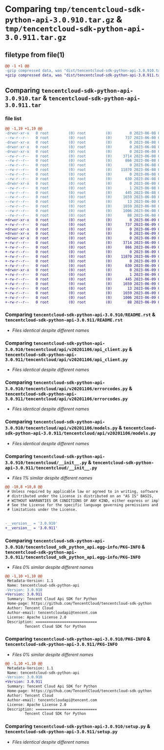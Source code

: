 # Comparing `tmp/tencentcloud-sdk-python-api-3.0.910.tar.gz` & `tmp/tencentcloud-sdk-python-api-3.0.911.tar.gz`

## filetype from file(1)

```diff
@@ -1 +1 @@
-gzip compressed data, was "dist/tencentcloud-sdk-python-api-3.0.910.tar", last modified: Thu Jun  8 09:02:01 2023, max compression
+gzip compressed data, was "dist/tencentcloud-sdk-python-api-3.0.911.tar", last modified: Fri Jun  9 02:11:32 2023, max compression
```

## Comparing `tencentcloud-sdk-python-api-3.0.910.tar` & `tencentcloud-sdk-python-api-3.0.911.tar`

### file list

```diff
@@ -1,19 +1,19 @@
-drwxr-xr-x   0 root         (0) root         (0)        0 2023-06-08 09:02:01.000000 tencentcloud-sdk-python-api-3.0.910/
--rw-r--r--   0 root         (0) root         (0)      737 2023-06-08 09:02:01.000000 tencentcloud-sdk-python-api-3.0.910/README.rst
-drwxr-xr-x   0 root         (0) root         (0)        0 2023-06-08 09:02:01.000000 tencentcloud-sdk-python-api-3.0.910/tencentcloud/
-drwxr-xr-x   0 root         (0) root         (0)        0 2023-06-08 09:02:01.000000 tencentcloud-sdk-python-api-3.0.910/tencentcloud/api/
-drwxr-xr-x   0 root         (0) root         (0)        0 2023-06-08 09:02:01.000000 tencentcloud-sdk-python-api-3.0.910/tencentcloud/api/v20201106/
--rw-r--r--   0 root         (0) root         (0)     3714 2023-06-08 09:02:01.000000 tencentcloud-sdk-python-api-3.0.910/tencentcloud/api/v20201106/api_client.py
--rw-r--r--   0 root         (0) root         (0)      866 2023-06-08 09:02:01.000000 tencentcloud-sdk-python-api-3.0.910/tencentcloud/api/v20201106/errorcodes.py
--rw-r--r--   0 root         (0) root         (0)        0 2023-06-08 09:02:01.000000 tencentcloud-sdk-python-api-3.0.910/tencentcloud/api/v20201106/__init__.py
--rw-r--r--   0 root         (0) root         (0)    11870 2023-06-08 09:02:01.000000 tencentcloud-sdk-python-api-3.0.910/tencentcloud/api/v20201106/models.py
--rw-r--r--   0 root         (0) root         (0)        0 2023-06-08 09:02:01.000000 tencentcloud-sdk-python-api-3.0.910/tencentcloud/api/__init__.py
--rw-r--r--   0 root         (0) root         (0)      630 2023-06-08 09:02:01.000000 tencentcloud-sdk-python-api-3.0.910/tencentcloud/__init__.py
-drwxr-xr-x   0 root         (0) root         (0)        0 2023-06-08 09:02:01.000000 tencentcloud-sdk-python-api-3.0.910/tencentcloud_sdk_python_api.egg-info/
--rw-r--r--   0 root         (0) root         (0)        1 2023-06-08 09:02:01.000000 tencentcloud-sdk-python-api-3.0.910/tencentcloud_sdk_python_api.egg-info/dependency_links.txt
--rw-r--r--   0 root         (0) root         (0)      445 2023-06-08 09:02:01.000000 tencentcloud-sdk-python-api-3.0.910/tencentcloud_sdk_python_api.egg-info/SOURCES.txt
--rw-r--r--   0 root         (0) root         (0)     1659 2023-06-08 09:02:01.000000 tencentcloud-sdk-python-api-3.0.910/tencentcloud_sdk_python_api.egg-info/PKG-INFO
--rw-r--r--   0 root         (0) root         (0)       13 2023-06-08 09:02:01.000000 tencentcloud-sdk-python-api-3.0.910/tencentcloud_sdk_python_api.egg-info/top_level.txt
--rw-r--r--   0 root         (0) root         (0)     1659 2023-06-08 09:02:01.000000 tencentcloud-sdk-python-api-3.0.910/PKG-INFO
--rw-r--r--   0 root         (0) root         (0)     1006 2023-06-08 09:02:01.000000 tencentcloud-sdk-python-api-3.0.910/setup.py
--rw-r--r--   0 root         (0) root         (0)       88 2023-06-08 09:02:01.000000 tencentcloud-sdk-python-api-3.0.910/setup.cfg
+drwxr-xr-x   0 root         (0) root         (0)        0 2023-06-09 02:11:32.000000 tencentcloud-sdk-python-api-3.0.911/
+-rw-r--r--   0 root         (0) root         (0)      737 2023-06-09 02:11:32.000000 tencentcloud-sdk-python-api-3.0.911/README.rst
+drwxr-xr-x   0 root         (0) root         (0)        0 2023-06-09 02:11:32.000000 tencentcloud-sdk-python-api-3.0.911/tencentcloud/
+drwxr-xr-x   0 root         (0) root         (0)        0 2023-06-09 02:11:32.000000 tencentcloud-sdk-python-api-3.0.911/tencentcloud/api/
+drwxr-xr-x   0 root         (0) root         (0)        0 2023-06-09 02:11:32.000000 tencentcloud-sdk-python-api-3.0.911/tencentcloud/api/v20201106/
+-rw-r--r--   0 root         (0) root         (0)     3714 2023-06-09 02:11:32.000000 tencentcloud-sdk-python-api-3.0.911/tencentcloud/api/v20201106/api_client.py
+-rw-r--r--   0 root         (0) root         (0)      866 2023-06-09 02:11:32.000000 tencentcloud-sdk-python-api-3.0.911/tencentcloud/api/v20201106/errorcodes.py
+-rw-r--r--   0 root         (0) root         (0)        0 2023-06-09 02:11:32.000000 tencentcloud-sdk-python-api-3.0.911/tencentcloud/api/v20201106/__init__.py
+-rw-r--r--   0 root         (0) root         (0)    11870 2023-06-09 02:11:32.000000 tencentcloud-sdk-python-api-3.0.911/tencentcloud/api/v20201106/models.py
+-rw-r--r--   0 root         (0) root         (0)        0 2023-06-09 02:11:32.000000 tencentcloud-sdk-python-api-3.0.911/tencentcloud/api/__init__.py
+-rw-r--r--   0 root         (0) root         (0)      630 2023-06-09 02:11:32.000000 tencentcloud-sdk-python-api-3.0.911/tencentcloud/__init__.py
+drwxr-xr-x   0 root         (0) root         (0)        0 2023-06-09 02:11:32.000000 tencentcloud-sdk-python-api-3.0.911/tencentcloud_sdk_python_api.egg-info/
+-rw-r--r--   0 root         (0) root         (0)        1 2023-06-09 02:11:32.000000 tencentcloud-sdk-python-api-3.0.911/tencentcloud_sdk_python_api.egg-info/dependency_links.txt
+-rw-r--r--   0 root         (0) root         (0)      445 2023-06-09 02:11:32.000000 tencentcloud-sdk-python-api-3.0.911/tencentcloud_sdk_python_api.egg-info/SOURCES.txt
+-rw-r--r--   0 root         (0) root         (0)     1659 2023-06-09 02:11:32.000000 tencentcloud-sdk-python-api-3.0.911/tencentcloud_sdk_python_api.egg-info/PKG-INFO
+-rw-r--r--   0 root         (0) root         (0)       13 2023-06-09 02:11:32.000000 tencentcloud-sdk-python-api-3.0.911/tencentcloud_sdk_python_api.egg-info/top_level.txt
+-rw-r--r--   0 root         (0) root         (0)     1659 2023-06-09 02:11:32.000000 tencentcloud-sdk-python-api-3.0.911/PKG-INFO
+-rw-r--r--   0 root         (0) root         (0)     1006 2023-06-09 02:11:32.000000 tencentcloud-sdk-python-api-3.0.911/setup.py
+-rw-r--r--   0 root         (0) root         (0)       88 2023-06-09 02:11:32.000000 tencentcloud-sdk-python-api-3.0.911/setup.cfg
```

### Comparing `tencentcloud-sdk-python-api-3.0.910/README.rst` & `tencentcloud-sdk-python-api-3.0.911/README.rst`

 * *Files identical despite different names*

### Comparing `tencentcloud-sdk-python-api-3.0.910/tencentcloud/api/v20201106/api_client.py` & `tencentcloud-sdk-python-api-3.0.911/tencentcloud/api/v20201106/api_client.py`

 * *Files identical despite different names*

### Comparing `tencentcloud-sdk-python-api-3.0.910/tencentcloud/api/v20201106/errorcodes.py` & `tencentcloud-sdk-python-api-3.0.911/tencentcloud/api/v20201106/errorcodes.py`

 * *Files identical despite different names*

### Comparing `tencentcloud-sdk-python-api-3.0.910/tencentcloud/api/v20201106/models.py` & `tencentcloud-sdk-python-api-3.0.911/tencentcloud/api/v20201106/models.py`

 * *Files identical despite different names*

### Comparing `tencentcloud-sdk-python-api-3.0.910/tencentcloud/__init__.py` & `tencentcloud-sdk-python-api-3.0.911/tencentcloud/__init__.py`

 * *Files 1% similar despite different names*

```diff
@@ -10,8 +10,8 @@
 # Unless required by applicable law or agreed to in writing, software
 # distributed under the License is distributed on an "AS IS" BASIS,
 # WITHOUT WARRANTIES OR CONDITIONS OF ANY KIND, either express or implied.
 # See the License for the specific language governing permissions and
 # limitations under the License.
 
 
-__version__ = '3.0.910'
+__version__ = '3.0.911'
```

### Comparing `tencentcloud-sdk-python-api-3.0.910/tencentcloud_sdk_python_api.egg-info/PKG-INFO` & `tencentcloud-sdk-python-api-3.0.911/tencentcloud_sdk_python_api.egg-info/PKG-INFO`

 * *Files 0% similar despite different names*

```diff
@@ -1,10 +1,10 @@
 Metadata-Version: 1.1
 Name: tencentcloud-sdk-python-api
-Version: 3.0.910
+Version: 3.0.911
 Summary: Tencent Cloud Api SDK for Python
 Home-page: https://github.com/TencentCloud/tencentcloud-sdk-python
 Author: Tencent Cloud
 Author-email: tencentcloudapi@tencent.com
 License: Apache License 2.0
 Description: ============================
         Tencent Cloud SDK for Python
```

### Comparing `tencentcloud-sdk-python-api-3.0.910/PKG-INFO` & `tencentcloud-sdk-python-api-3.0.911/PKG-INFO`

 * *Files 0% similar despite different names*

```diff
@@ -1,10 +1,10 @@
 Metadata-Version: 1.1
 Name: tencentcloud-sdk-python-api
-Version: 3.0.910
+Version: 3.0.911
 Summary: Tencent Cloud Api SDK for Python
 Home-page: https://github.com/TencentCloud/tencentcloud-sdk-python
 Author: Tencent Cloud
 Author-email: tencentcloudapi@tencent.com
 License: Apache License 2.0
 Description: ============================
         Tencent Cloud SDK for Python
```

### Comparing `tencentcloud-sdk-python-api-3.0.910/setup.py` & `tencentcloud-sdk-python-api-3.0.911/setup.py`

 * *Files identical despite different names*

